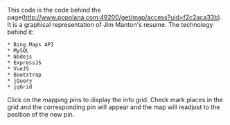 
This code is the code behind the page(http://www.popolana.com:49200/get/map/access?uid=f2c2aca33b). It is a graphical 
representation of Jim Manton's resume. The technology behind it:

	* Bing Maps API
	* MySQL
	* Nodejs
	* ExpressJS
	* VueJS
	* Bootstrap
	* jQuery
	* jqGrid

Click on the mapping pins to display the info grid. Check mark places in the grid and the corresponding pin will appear 
and the map will readjust to the position of the new pin.	
	
